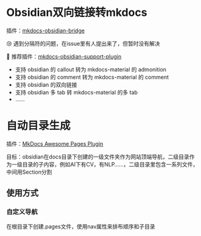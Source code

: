 # Obsidian双向链接转mkdocs
插件：[mkdocs-obsidian-bridge](https://github.com/GooRoo/mkdocs-obsidian-bridge)

😢 遇到分隔符的问题，在issue里有人提出来了，但暂时没有解决

💓 推荐插件：[mkdocs-obsidian-support-plugin](https://github.com/ndy2/mkdocs-obsidian-support-plugin)

- 支持 obsidian 的 callout 转为 mkdocs-material 的 admonition
- 支持 obsidian 的 comment 转为 mkdocs-material 的 comment
- 支持 obsidian 的双向链接
- 支持 obsidian 多 tab 转 mkdocs-material 的多 tab
- ……

# 自动目录生成
插件：[MkDocs Awesome Pages Plugin](https://github.com/lukasgeiter/mkdocs-awesome-pages-plugin)

目标：obsidian在docs目录下创建的一级文件夹作为网站顶端导航，二级目录作为一级目录的子内容，例如AI下有CV，有NLP……，二级目录里包含一系列文件，中间用Section分割
## 使用方式
### 自定义导航
在根目录下创建.pages文件，使用nav属性来排布顺序和子目录
